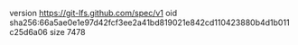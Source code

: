 version https://git-lfs.github.com/spec/v1
oid sha256:66a5ae0e1e97d42fcf3ee2a41bd819021e842cd110423880b4d1b011c25d6a06
size 7478

